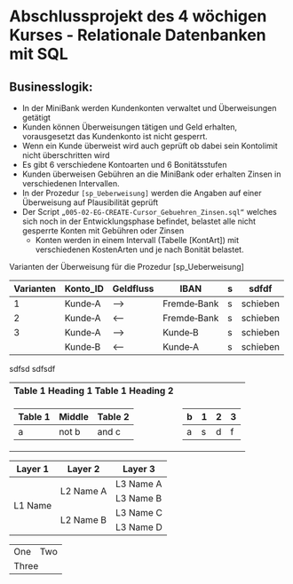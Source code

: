 # Abschlussprojekt des 4 wöchigen Kurses - Relationale Datenbanken mit SQL

## Businesslogik:

* In der MiniBank werden Kundenkonten verwaltet und Überweisungen getätigt
* Kunden können Überweisungen tätigen und Geld erhalten, vorausgesetzt das Kundenkonto ist nicht gesperrt.
* Wenn ein Kunde überweist wird auch geprüft ob dabei sein Kontolimit nicht überschritten wird
* Es gibt 6 verschiedene Kontoarten und 6 Bonitätsstufen
* Kunden überweisen Gebühren an die MiniBank oder erhalten Zinsen in verschiedenen Intervallen.
* In der Prozedur `[sp_Ueberweisung]` werden die Angaben auf einer Überweisung auf Plausibilität geprüft
* Der Script `„005‐02‐EG‐CREATE‐Cursor_Gebuehren_Zinsen.sql“` welches sich noch in der Entwicklungsphase befindet, belastet alle nicht gesperrte Konten mit Gebühren oder Zinsen
  * Konten werden in einem Intervall (Tabelle [KontArt]) mit verschiedenen KostenArten und je nach Bonität belastet.


Varianten der Überweisung für die Prozedur [sp_Ueberweisung]

| Varianten | Konto_ID | Geldfluss | IBAN        |   s  | sdfdf |
|-----------|----------|-----------|-------------|------------| -------------| 
| 1         | Kunde‐A  |    -->       | Fremde‐Bank | s | schieben              |
| 2         | Kunde‐A  |    <--       | Fremde‐Bank |  s | schieben              |
| 3         | Kunde‐A  |    -->       | Kunde‐B     | s  | schieben              |
|           | Kunde‐B  |    <--       | Kunde‐A     |  s | schieben              |



<table> sdfsd
<tr>sdfsdf<th>Table 1 Heading 1 Table 1 Heading 2</th></tr>
<tr><td>

|Table 1| Middle | Table 2|
|--|--|--|
|a| not b|and c |

</td><td>

|b|1|2|3| 
|--|--|--|--|
|a|s|d|f|

</td></tr> </table>



<table>
    <thead>
        <tr>
            <th>Layer 1</th>
            <th>Layer 2</th>
            <th>Layer 3</th>
        </tr>
    </thead>
    <tbody>
        <tr>
            <td rowspan=4>L1 Name</td>
            <td rowspan=2>L2 Name A</td>
            <td>L3 Name A</td>
        </tr>
        <tr>
            <td>L3 Name B</td>
        </tr>
        <tr>
            <td rowspan=2>L2 Name B</td>
            <td>L3 Name C</td>
        </tr>
        <tr>
            <td>L3 Name D</td>
        </tr>
    </tbody>
</table>


<table>
  <tr>
    <td>One</td>
    <td>Two</td>
  </tr>
  <tr>
    <td colspan="2">Three</td>
  </tr>
</table>
